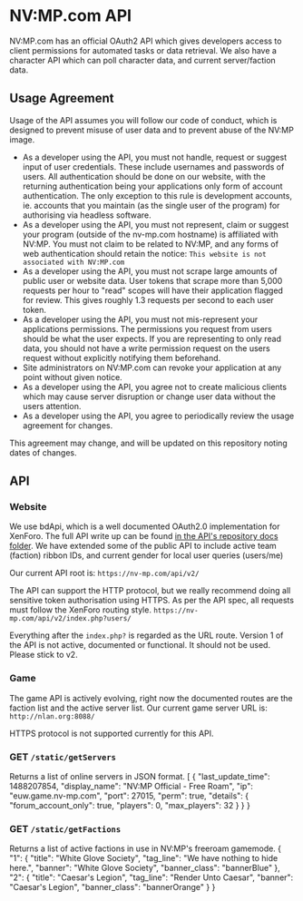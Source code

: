 # NV:MP.com API
NV:MP.com has an official OAuth2 API which gives developers access to client permissions for automated tasks or data retrieval. We also have a character API which can poll character data, and current server/faction data.

## Usage Agreement
Usage of the API assumes you will follow our code of conduct, which is designed to prevent misuse of user data and to prevent abuse of the NV:MP image.

* As a developer using the API, you must not handle, request or suggest input of user credentials. These include usernames and passwords of users. All authentication should be done on our website, with the returning authentication being your applications only form of account authentication. The only exception to this rule is development accounts, ie. accounts that you maintain (as the single user of the program) for authorising via headless software.
* As a developer using the API, you must not represent, claim or suggest your program (outside of the nv-mp.com hostname) is affiliated with NV:MP. You must not claim to be related to NV:MP, and any forms of web authentication should retain the notice: `This website is not associated with NV:MP.com`
* As a developer using the API, you must not scrape large amounts of public user or website data. User tokens that scrape more than 5,000 requests per hour to "read" scopes will have their application flagged for review. This gives roughly 1.3 requests per second to each user token. 
* As a developer using the API, you must not mis-represent your applications permissions. The permissions you request from users should be what the user expects. If you are representing to only read data, you should not have a write permission request on the users request without explicitly notifying them beforehand. 
* Site administrators on NV:MP.com can revoke your application at any point without given notice.
* As a developer using the API, you agree not to create malicious clients which may cause server disruption or change user data without the users attention.
* As a developer using the API, you agree to periodically review the usage agreement for changes.

This agreement may change, and will be updated on this repository noting dates of changes. 

## API
### Website
We use bdApi, which is a well documented OAuth2.0 implementation for XenForo. The full API write up can be found [in the API's repository docs folder](https://github.com/xfrocks/bdApi/blob/master/docs/api.markdown). We have extended some of the public API to include active team (faction) ribbon IDs, and current gender for local user queries (users/me)

Our current API root is:
`https://nv-mp.com/api/v2/`

The API can support the HTTP protocol, but we really recommend doing all sensitive token authorisation using HTTPS. As per the API spec, all requests must follow the XenForo routing style. 
`https://nv-mp.com/api/v2/index.php?users/`

Everything after the `index.php?` is regarded as the URL route.
Version 1 of the API is not active, documented or functional. It should not be used. Please stick to v2. 

### Game
The game API is actively evolving, right now the documented routes are the faction list and the active server list. Our current game server URL is:
`http://nlan.org:8088/`

HTTPS protocol is not supported currently for this API.

### GET `/static/getServers`
Returns a list of online servers in JSON format. 
[
    {
        "last_update_time": 1488207854,
        "display_name": "NV:MP Official - Free Roam",
        "ip": "euw.game.nv-mp.com",
        "port": 27015,
        "perm": true,
        "details": {
            "forum_account_only": true,
            "players": 0,
            "max_players": 32
        }
    }
}

### GET `/static/getFactions`
Returns a list of active factions in use in NV:MP's freeroam gamemode.
{
    "1": {
        "title": "White Glove Society",
        "tag_line": "We have nothing to hide here.",
        "banner": "White Glove Society",
        "banner_class": "bannerBlue"
    },
    "2": {
        "title": "Caesar's Legion",
        "tag_line": "Render Unto Caesar",
        "banner": "Caesar's Legion",
        "banner_class": "bannerOrange"
    }
}